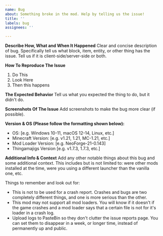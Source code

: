 ```yaml
---
name: Bug
about: Something broke in the mod. Help by telling us the issue!
title: ''
labels: bug
assignees: ''

---
```


**Describe How, What and When It Happened**
Clear and concise description of bug. Specifically tell us what block, item, entity, or other thing has the issue. Tell us if it is client-side/server-side or both.

**How To Reproduce The Issue**
1) Do This
2) Look Here
3) Then this happens

**The Expected Behavior**
Tell us what you expected the thing to do, but it didn't do.

**Screenshots Of The Issue**
Add screenshots to make the bug more clear (if possible).

**Version & OS (Please follow the formatting shown below):**
 - OS: [e.g. Windows 10-11, macOS 12-14, Linux, etc.]
 - Minecraft Version: [e.g. v1.21, 1.21, MC-1.21, etc.]
 - Mod Loader Version: [e.g. NeoForge-21-0.143]
 - Thingamajigs Version [e.g. v1.7.3, 1.7.3, etc.]

**Additional Info & Context**
Add any other notable things about this bug and some additional context. This includes but is not limited to: were other mods installed at the time, were you using a different launcher than the vanilla one, etc.

Things to remember and look out for:
- This is not to be used for a crash report. Crashes and bugs are two completely different things, and one is more serious than the other.
- This mod may not support all mod loaders. You will know if it doesn't if the game crashes and a mod loader says that a certain file is not for it's loader in a crash log.
- Upload logs to PasteBin so they don't clutter the issue reports page. You can set them to disappear in a week, or longer time, instead of permanently up and public.
